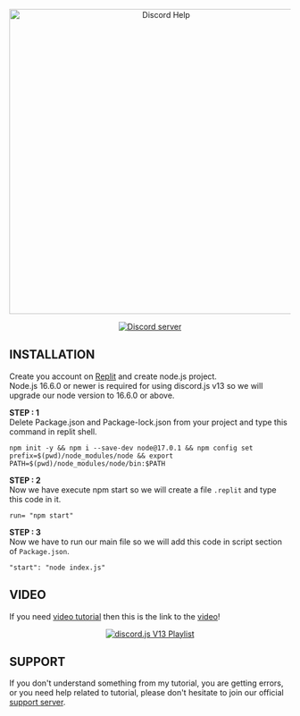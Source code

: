 <div align="center">
  <p>
    <a href="https://youtube.com/channel/UCKW0IAEQBhyFQHixopT2teQ"><img src="https://media.discordapp.net/attachments/926023641236377621/926023683120726016/20211230_133627.png" width="546" alt="Discord Help" /></a>
  </p>
  <p>
    <a href="https://discord.gg/H956rhJEm8"><img src="https://img.shields.io/discord/925633293754449921?color=5865F2&logo=discord&logoColor=white" alt="Discord server" /></a>
  </p>
</div>

## INSTALLATION

Create you account on [Replit](https://replit.com/~) and create node.js project.<br />
Node.js 16.6.0 or newer is required for using discord.js v13 so we will upgrade our node version to 16.6.0 or above.

**STEP : 1**<br />
Delete Package.json and Package-lock.json from your project and type this command in replit shell.
```
npm init -y && npm i --save-dev node@17.0.1 && npm config set prefix=$(pwd)/node_modules/node && export PATH=$(pwd)/node_modules/node/bin:$PATH
```
**STEP : 2**<br />
Now we have execute npm start so we will create a file `.replit` and type this code in it.
```
run= "npm start"
```
**STEP : 3**<br />
Now we have to run our main file so we will add this code in script section of `Package.json`.
```
"start": "node index.js"
```

## VIDEO

If you need [video tutorial](https://youtu.be/hN0ZIIIvyGI) then this is the link to the [video](https://youtu.be/hN0ZIIIvyGI)!
<div align="center">
  <p>
    <a href="https://youtu.be/hN0ZIIIvyGI"><img src="https://media.discordapp.net/attachments/926023641236377621/926050319421558814/IMG_20211230_152313.jpg" alt="discord.js V13 Playlist" /></a>
  </p>
</div>

## SUPPORT

If you don't understand something from my tutorial, you are getting errors, or you need help related to tutorial, please don't hesitate to join our official [support server](https://discord.gg/H956rhJEm8).
